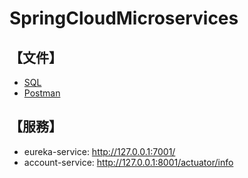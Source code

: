 # SpringCloudMicroservices

## 【文件】

* [SQL](_doc%2Fsql)
* [Postman](_doc%2FSpringCloudMicroservices.postman_collection.json)

## 【服務】

* eureka-service: http://127.0.0.1:7001/
* account-service: http://127.0.0.1:8001/actuator/info
